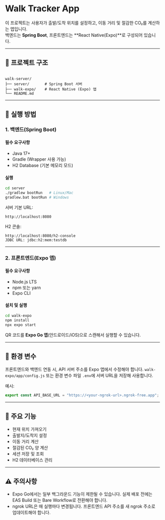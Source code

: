 
# Walk Tracker App

이 프로젝트는 사용자가 출발/도착 위치를 설정하고, 이동 거리 및 절감한 CO₂를 계산하는 앱입니다.  
백엔드는 **Spring Boot**, 프론트엔드는 **React Native(Expo)**로 구성되어 있습니다.

---

## 📂 프로젝트 구조
```

walk-server/
├── server/       # Spring Boot 서버
├── walk-expo/    # React Native (Expo) 앱
└── README.md

````

---

## 🚀 실행 방법

### 1. 백엔드(Spring Boot)
#### 필수 요구사항
- Java 17+
- Gradle (Wrapper 사용 가능)
- H2 Database (기본 메모리 모드)

#### 실행
```bash
cd server
./gradlew bootRun   # Linux/Mac
gradlew.bat bootRun # Windows
````

서버 기본 URL:

```
http://localhost:8080
```

H2 콘솔:

```
http://localhost:8080/h2-console
JDBC URL: jdbc:h2:mem:testdb
```

---

### 2. 프론트엔드(Expo 앱)

#### 필수 요구사항

* Node.js LTS
* npm 또는 yarn
* Expo CLI

#### 설치 및 실행

```bash
cd walk-expo
npm install
npx expo start
```

QR 코드를 **Expo Go 앱**(안드로이드/iOS)으로 스캔해서 실행할 수 있습니다.

---

## 🔧 환경 변수

프론트엔드와 백엔드 연동 시, API 서버 주소를 Expo 앱에서 수정해야 합니다.
`walk-expo/app/config.js` 또는 환경 변수 파일 `.env`에 서버 URL을 저장해 사용합니다.

예시:

```javascript
export const API_BASE_URL = "https://<your-ngrok-url>.ngrok-free.app";
```

---

## 📌 주요 기능

* 현재 위치 가져오기
* 출발지/도착지 설정
* 이동 거리 계산
* 절감된 CO₂ 양 계산
* 세션 저장 및 조회
* H2 데이터베이스 관리

---

## ⚠️ 주의사항

* Expo Go에서는 일부 백그라운드 기능이 제한될 수 있습니다.
  실제 배포 전에는 EAS Build 또는 Bare Workflow로 전환해야 합니다.
* ngrok URL은 매 실행마다 변경됩니다.
  프론트엔드 API 주소를 새 ngrok 주소로 업데이트해야 합니다.

```

